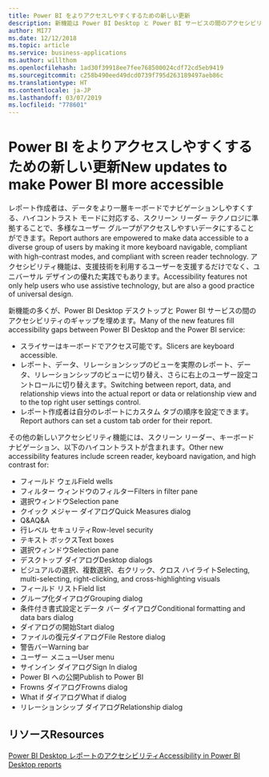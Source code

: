 ```yaml
---
title: Power BI をよりアクセスしやすくするための新しい更新
description: 新機能は Power BI Desktop と Power BI サービスの間のアクセシビリティのギャップを埋めます
author: MI77
ms.date: 12/12/2018
ms.topic: article
ms.service: business-applications
ms.author: willthom
ms.openlocfilehash: 1ad30f39918ee7fee768500024cdf72cd5eb9419
ms.sourcegitcommit: c258b490eed49dcd0739f795d263189497aeb86c
ms.translationtype: HT
ms.contentlocale: ja-JP
ms.lasthandoff: 03/07/2019
ms.locfileid: "778601"
---
```

# <a name="new-updates-to-make-power-bi-more-accessible"></a><span data-ttu-id="ed93e-103">Power BI をよりアクセスしやすくするための新しい更新</span><span class="sxs-lookup"><span data-stu-id="ed93e-103">New updates to make Power BI more accessible</span></span> 



<span data-ttu-id="ed93e-104">レポート作成者は、データをより一層キーボードでナビゲーションしやすくする、ハイコントラスト モードに対応する、スクリーン リーダー テクノロジに準拠することで、多様なユーザー グループがアクセスしやすいデータにすることができます。</span><span class="sxs-lookup"><span data-stu-id="ed93e-104">Report authors are empowered to make data accessible to a diverse group of users by making it more keyboard navigable, compliant with high-contrast modes, and compliant with screen reader technology.</span></span> <span data-ttu-id="ed93e-105">アクセシビリティ機能は、支援技術を利用するユーザーを支援するだけでなく、ユニバーサル デザインの優れた実践でもあります。</span><span class="sxs-lookup"><span data-stu-id="ed93e-105">Accessibility features not only help users who use assistive technology, but are also a good practice of universal design.</span></span>

<span data-ttu-id="ed93e-106">新機能の多くが、Power BI Desktop デスクトップと Power BI サービスの間のアクセシビリティのギャップを埋めます。</span><span class="sxs-lookup"><span data-stu-id="ed93e-106">Many of the new features fill accessibility gaps between Power BI Desktop and the Power BI service:</span></span>

-   <span data-ttu-id="ed93e-107">スライサーはキーボードでアクセス可能です。</span><span class="sxs-lookup"><span data-stu-id="ed93e-107">Slicers are keyboard accessible.</span></span>
-   <span data-ttu-id="ed93e-108">レポート、データ、リレーションシップのビューを実際のレポート、データ、リレーションシップのビューに切り替え、さらに右上のユーザー設定コントロールに切り替えます。</span><span class="sxs-lookup"><span data-stu-id="ed93e-108">Switching between report, data, and relationship views into the actual report or data or relationship view and to the top right user settings control.</span></span>
-   <span data-ttu-id="ed93e-109">レポート作成者は自分のレポートにカスタム タブの順序を設定できます。</span><span class="sxs-lookup"><span data-stu-id="ed93e-109">Report authors can set a custom tab order for their report.</span></span>

<span data-ttu-id="ed93e-110">その他の新しいアクセシビリティ機能には、スクリーン リーダー、キーボード ナビゲーション、以下のハイコントラストが含まれます。</span><span class="sxs-lookup"><span data-stu-id="ed93e-110">Other new accessibility features include screen reader, keyboard navigation, and high contrast for:</span></span>

-   <span data-ttu-id="ed93e-111">フィールド ウェル</span><span class="sxs-lookup"><span data-stu-id="ed93e-111">Field wells</span></span>
-   <span data-ttu-id="ed93e-112">フィルター ウィンドウのフィルター</span><span class="sxs-lookup"><span data-stu-id="ed93e-112">Filters in filter pane</span></span>
-   <span data-ttu-id="ed93e-113">選択ウィンドウ</span><span class="sxs-lookup"><span data-stu-id="ed93e-113">Selection pane</span></span>
-   <span data-ttu-id="ed93e-114">クイック メジャー ダイアログ</span><span class="sxs-lookup"><span data-stu-id="ed93e-114">Quick Measures dialog</span></span>
-   <span data-ttu-id="ed93e-115">Q&A</span><span class="sxs-lookup"><span data-stu-id="ed93e-115">Q&A</span></span>
-   <span data-ttu-id="ed93e-116">行レベル セキュリティ</span><span class="sxs-lookup"><span data-stu-id="ed93e-116">Row-level security</span></span>
-   <span data-ttu-id="ed93e-117">テキスト ボックス</span><span class="sxs-lookup"><span data-stu-id="ed93e-117">Text boxes</span></span>
-   <span data-ttu-id="ed93e-118">選択ウィンドウ</span><span class="sxs-lookup"><span data-stu-id="ed93e-118">Selection pane</span></span>
-   <span data-ttu-id="ed93e-119">デスクトップ ダイアログ</span><span class="sxs-lookup"><span data-stu-id="ed93e-119">Desktop dialogs</span></span>
-   <span data-ttu-id="ed93e-120">ビジュアルの選択、複数選択、右クリック、クロス ハイライト</span><span class="sxs-lookup"><span data-stu-id="ed93e-120">Selecting, multi-selecting, right-clicking, and cross-highlighting visuals</span></span>
-   <span data-ttu-id="ed93e-121">フィールド リスト</span><span class="sxs-lookup"><span data-stu-id="ed93e-121">Field list</span></span>
-   <span data-ttu-id="ed93e-122">グループ化ダイアログ</span><span class="sxs-lookup"><span data-stu-id="ed93e-122">Grouping dialog</span></span>
-   <span data-ttu-id="ed93e-123">条件付き書式設定とデータ バー ダイアログ</span><span class="sxs-lookup"><span data-stu-id="ed93e-123">Conditional formatting and data bars dialog</span></span>
-   <span data-ttu-id="ed93e-124">ダイアログの開始</span><span class="sxs-lookup"><span data-stu-id="ed93e-124">Start dialog</span></span>
-   <span data-ttu-id="ed93e-125">ファイルの復元ダイアログ</span><span class="sxs-lookup"><span data-stu-id="ed93e-125">File Restore dialog</span></span>
-   <span data-ttu-id="ed93e-126">警告バー</span><span class="sxs-lookup"><span data-stu-id="ed93e-126">Warning bar</span></span>
-   <span data-ttu-id="ed93e-127">ユーザー メニュー</span><span class="sxs-lookup"><span data-stu-id="ed93e-127">User menu</span></span>
-   <span data-ttu-id="ed93e-128">サインイン ダイアログ</span><span class="sxs-lookup"><span data-stu-id="ed93e-128">Sign In dialog</span></span>
-   <span data-ttu-id="ed93e-129">Power BI への公開</span><span class="sxs-lookup"><span data-stu-id="ed93e-129">Publish to Power BI</span></span>
-   <span data-ttu-id="ed93e-130">Frowns ダイアログ</span><span class="sxs-lookup"><span data-stu-id="ed93e-130">Frowns dialog</span></span>
-   <span data-ttu-id="ed93e-131">What if ダイアログ</span><span class="sxs-lookup"><span data-stu-id="ed93e-131">What if dialog</span></span>
-   <span data-ttu-id="ed93e-132">リレーションシップ ダイアログ</span><span class="sxs-lookup"><span data-stu-id="ed93e-132">Relationship dialog</span></span>

## <a name="resources"></a><span data-ttu-id="ed93e-133">リソース</span><span class="sxs-lookup"><span data-stu-id="ed93e-133">Resources</span></span>  
[<span data-ttu-id="ed93e-134">Power BI Desktop レポートのアクセシビリティ</span><span class="sxs-lookup"><span data-stu-id="ed93e-134">Accessibility in Power BI Desktop reports</span></span>](https://docs.microsoft.com/power-bi/desktop-accessibility) 
